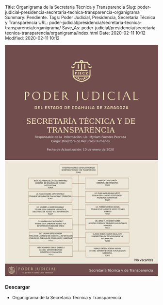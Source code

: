 Title: Organigrama de la Secretaría Técnica y Transparencia
Slug: poder-judicial-presidencia-secretaria-tecnica-transparencia-organigrama
Summary: Pendiente.
Tags: Poder Judicial, Presidencia, Secretaría Técnica y Transparencia
URL: poder-judicial/presidencia/secretaria-tecnica-transparencia/organigrama/
Save_As: poder-judicial/presidencia/secretaria-tecnica-transparencia/organigrama/index.html
Date: 2020-02-11 10:12
Modified: 2020-02-11 10:12


<img class="img-fluid" src="organigrama-00.png">

<img class="img-fluid" src="organigrama-01.png">

### Descargar

* Organigrama de la Secretaría Técnica y Transparencia
